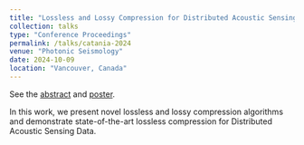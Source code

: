 ```yaml
---
title: "Lossless and Lossy Compression for Distributed Acoustic Sensing Using Inter-channel Predictions"
collection: talks
type: "Conference Proceedings"
permalink: /talks/catania-2024
venue: "Photonic Seismology"
date: 2024-10-09
location: "Vancouver, Canada"
---
```


See the [abstract](https://ssafallmeeting.secure-platform.com/a/gallery/rounds/39/details/12071) and [poster](../files/poster-vancouver24.pdf).

In this work, we present novel lossless and lossy compression algorithms and demonstrate state-of-the-art lossless compression for Distributed Acoustic Sensing Data.